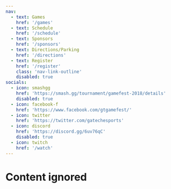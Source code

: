 ```yaml
---
nav:
  - text: Games
    href: '/games'
  - text: Schedule
    href: '/schedule'
  - text: Sponsors
    href: '/sponsors'
  - text: Directions/Parking
    href: '/directions'
  - text: Register
    href: '/register'
    class: 'nav-link-outline'
    disabled: true
socials:
  - icon: smashgg
    href: 'https://smash.gg/tournament/gamefest-2018/details'
    disabled: true
  - icon: facebook-f
    href: 'https://www.facebook.com/gtgamefest/'
  - icon: twitter
    href: 'https://twitter.com/gatechesports'
  - icon: discord
    href: 'https://discord.gg/6uv76qC'
    disabled: true
  - icon: twitch
    href: '/watch'
---
```


# Content ignored

